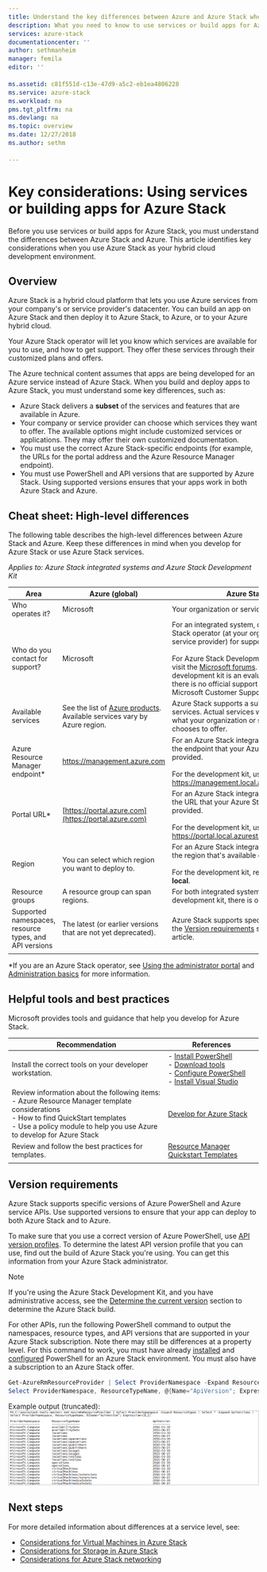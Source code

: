 ```yaml
---
title: Understand the key differences between Azure and Azure Stack when using services and building apps| Microsoft Docs
description: What you need to know to use services or build apps for Azure Stack.
services: azure-stack
documentationcenter: ''
author: sethmanheim
manager: femila
editor: ''

ms.assetid: c81f551d-c13e-47d9-a5c2-eb1ea4806228
ms.service: azure-stack
ms.workload: na
pms.tgt_pltfrm: na
ms.devlang: na
ms.topic: overview
ms.date: 12/27/2018
ms.author: sethm

---
```

# Key considerations: Using services or building apps for Azure Stack

Before you use services or build apps for Azure Stack, you must understand the differences between Azure Stack and Azure. This article identifies key considerations when you use Azure Stack as your hybrid cloud development environment.

## Overview

Azure Stack is a hybrid cloud platform that lets you use Azure services from your company's or service provider's datacenter. You can build an app on Azure Stack and then deploy it to Azure Stack, to Azure, or to your Azure hybrid cloud.

Your Azure Stack operator will let you know which services are available for you to use, and how to get support. They offer these services through their customized plans and offers.

The Azure technical content assumes that apps are being developed for an Azure service instead of Azure Stack. When you build and deploy apps to Azure Stack, you must understand some key differences, such as:

* Azure Stack delivers a **subset** of the services and features that are available in Azure.
* Your company or service provider can choose which services they want to offer. The available options might include customized services or applications. They may offer their own customized documentation.
* You must use the correct Azure Stack-specific endpoints (for example, the URLs for the portal address and the Azure Resource Manager endpoint).
* You must use PowerShell and API versions that are supported by Azure Stack. Using supported versions ensures that your apps work in both Azure Stack and Azure.

## Cheat sheet: High-level differences

The following table describes the high-level differences between Azure Stack and Azure. Keep these differences in mind when you develop for Azure Stack or use Azure Stack services.

*Applies to: Azure Stack integrated systems and Azure Stack Development Kit*

| Area | Azure (global) | Azure Stack |
| -------- | ------------- | ----------|
| Who operates it? | Microsoft | Your organization or service provider.|
| Who do you contact for support? | Microsoft | For an integrated system, contact your Azure Stack operator (at your organization or service provider) for support.<br><br>For Azure Stack Development Kit support, visit the [Microsoft forums](https://social.msdn.microsoft.com/Forums/home?forum=azurestack). Because the development kit is an evaluation environment, there is no official support offered through Microsoft Customer Support Services (CSS).
| Available services | See the list of [Azure products](https://azure.microsoft.com/services/?b=17.04b). Available services vary by Azure region. | Azure Stack supports a subset of Azure services. Actual services will vary based on what your organization or service provider chooses to offer.
| Azure Resource Manager endpoint* | https://management.azure.com | For an Azure Stack integrated system, use the endpoint that your Azure Stack operator provided.<br><br>For the development kit, use: https://management.local.azurestack.external
| Portal URL* | [https://portal.azure.com](https://portal.azure.com) | For an Azure Stack integrated system, go to the URL that your Azure Stack operator provided.<br><br>For the development kit, use: https://portal.local.azurestack.external
| Region | You can select which region you want to deploy to. | For an  Azure Stack integrated system, use the region that's available on your system.<br><br>For the development kit, region will always be **local**.
| Resource groups | A resource group can span regions. | For both integrated systems and the development kit, there is only one region.
|Supported namespaces, resource types, and API versions | The latest (or earlier versions that are not yet deprecated). | Azure Stack supports specific versions. See the [Version requirements](#version-requirements) section of this article.
| | |

*If you are an Azure Stack operator, see [Using the administrator portal](../azure-stack-manage-portals.md) and [Administration basics](../azure-stack-manage-basics.md) for more information.

## Helpful tools and best practices
 
 Microsoft provides tools and guidance that help you develop for Azure Stack.

| Recommendation | References |
| -------- | ------------- |
| Install the correct tools on your developer workstation. | - [Install PowerShell](azure-stack-powershell-install.md)<br>- [Download tools](azure-stack-powershell-download.md)<br>- [Configure PowerShell](azure-stack-powershell-configure-user.md)<br>- [Install Visual Studio](azure-stack-install-visual-studio.md) 
| Review information about the following items:<br>- Azure Resource Manager template considerations<br>- How to find QuickStart templates<br>- Use a policy module to help you use Azure to develop for Azure Stack | [Develop for Azure Stack](azure-stack-developer.md) | 
| Review and follow the best practices for templates. | [Resource Manager Quickstart Templates](https://github.com/Azure/azure-quickstart-templates/blob/master/1-CONTRIBUTION-GUIDE/best-practices.md#best-practices)
| | |

## Version requirements

Azure Stack supports specific versions of Azure PowerShell and Azure service APIs. Use supported versions to ensure that your app can deploy to both Azure Stack and to Azure.

To make sure that you use a correct version of Azure PowerShell, use [API version profiles](azure-stack-version-profiles.md). To determine the latest API version profile that you can use, find out the build of Azure Stack you're using. You can get this information from your Azure Stack administrator.

>[!NOTE]
 If you're using the Azure Stack Development Kit, and you have administrative access, see the [Determine the current version](../azure-stack-updates.md#determine-the-current-version) section to determine the Azure Stack build.

For other APIs, run the following PowerShell command to output the namespaces, resource types, and API versions that are supported in your Azure Stack subscription. Note there may still be differences at a property level. For this command to work, you must have already [installed](azure-stack-powershell-install.md) and [configured](azure-stack-powershell-configure-user.md) PowerShell for an Azure Stack environment. You must also have a subscription to an Azure Stack offer.

```powershell
Get-AzureRmResourceProvider | Select ProviderNamespace -Expand ResourceTypes | Select * -Expand ApiVersions | `
Select ProviderNamespace, ResourceTypeName, @{Name="ApiVersion"; Expression={$_}} 
```

Example output (truncated):
![Example output of Get-AzureRmResourceProvider command](media/azure-stack-considerations/image1.png)
 
## Next steps

For more detailed information about differences at a service level, see:

* [Considerations for Virtual Machines in Azure Stack](azure-stack-vm-considerations.md)
* [Considerations for Storage in Azure Stack](azure-stack-acs-differences.md)
* [Considerations for Azure Stack networking](azure-stack-network-differences.md)
